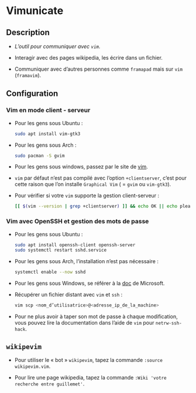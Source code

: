 # Vimunicate

## Description

* _L’outil pour communiquer avec `vim`._

* Interagir avec des pages wikipedia, les écrire dans un fichier.

* Communiquer avec d’autres personnes comme `framapad` mais sur `vim` (`framavim`).

## Configuration

### Vim en mode client - serveur

* Pour les gens sous Ubuntu :
  ```bash
  sudo apt install vim-gtk3
  ```

* Pour les gens sous Arch :
  ```bash
  sudo pacman -S gvim
  ```

* Pour les gens sous windows, passez par le site de [vim](https://www.vim.org).

* `vim` par  défaut n’est pas compilé avec l’option `+clientserver`,  c’est pour cette  raison que l’on installe `Graphical Vim` ( = `gvim` ou `vim-gtk3`).

* Pour vérifier si votre `vim` supporte la gestion client-serveur :
  ```bash
  [[ $(vim --version | grep +clientserver) ]] && echo OK || echo please install gvim or vim-gtk3
  ```

### Vim avec OpenSSH et gestion des mots de passe 

* Pour les gens sous Ubuntu :
  ```bash
  sudo apt install openssh-client openssh-server
  sudo systemctl restart sshd.service
  ```

* Pour les gens sous Arch, l’installation n’est pas nécessaire :
  ```bash
  systemctl enable --now sshd
  ```

* Pour les gens sous Windows, se référer à la [doc](https://docs.microsoft.com/en-us/windows-server/administration/openssh/openssh_server_configuration) de Microsoft.

* Récupérer un fichier distant avec `vim` et `ssh` :
  ```bash
  vim scp <nom_d’utilisatrice>@<adresse_ip_de_la_machine>
  ```

* Pour ne plus avoir à taper son mot de passe à chaque modification, vous pouvez lire la documentation dans l’aide de `vim` pour `netrw-ssh-hack`.  

## `wikipevim`

* Pour utiliser le « bot » `wikipevim`, tapez la commande `:source wikipevim.vim`.

* Pour lire une page wikipedia, tapez la commande `:Wiki 'votre recherche entre guillemet'`.
